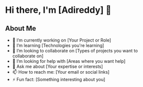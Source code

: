 
# Hi there, I'm [Adireddy] 👋

## About Me
- 🔭 I’m currently working on [Your Project or Role]
- 🌱 I’m learning [Technologies you're learning]
- 👯 I’m looking to collaborate on [Types of projects you want to collaborate on]
- 🤔 I’m looking for help with [Areas where you want help]
- 💬 Ask me about [Your expertise or interests]
- 📫 How to reach me: [Your email or social links]
- ⚡ Fun fact: [Something interesting about you]


